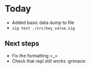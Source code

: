 # Today
- Added basic data dump to file
- `zig test ./src/key_value.zig`

## Next steps
- Fix the formatting >_>
- Check that repl still works :grimace:
